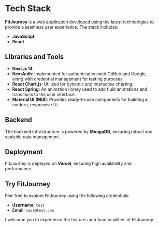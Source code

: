 # Tech Stack

**FitJourney** is a web application developed using the latest technologies to provide a seamless user experience. The stack includes:

- **JavaScript**
- **React**


## Libraries and Tools

- **Next.js 14**
- **NextAuth**: Implemented for authentication with GitHub and Google, along with credential management for testing purposes.
- **React Chart.js**: Utilized for dynamic and interactive charting.
- **React Spring**: An animation library used to add fluid animations and transitions to the user interface.
- **Material UI (MUI)**: Provides ready-to-use components for building a modern, responsive UI.

## Backend

The backend infrastructure is powered by **MongoDB**, ensuring robust and scalable data management.

## Deployment

FitJourney is deployed on **Vercel**, ensuring high availability and performance.

## Try FitJourney

Feel free to explore FitJourney using the following credentials:

- **Username**: `test`
- **Email**: `test@test.com`

I welcome you to experience the features and functionalities of FitJourney.
